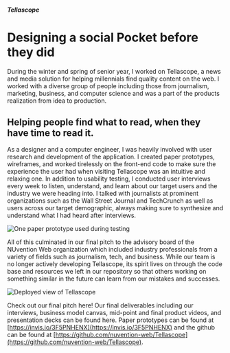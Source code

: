 ##### Tellascope
# Designing a social Pocket before they did
During the winter and spring of senior year, I worked on Tellascope, a news and media solution for helping millennials find quality content on the web. I worked with a diverse group of people including those from journalism, marketing, business, and computer science and was a part of the products realization from idea to production.

## Helping people find what to read, when they have time to read it.
As a designer and a computer engineer, I was heavily involved with user research and development of the application. I created paper prototypes, wireframes, and worked tirelessly on the front-end code to make sure the experience the user had when visiting Tellascope was an intuitive and relaxing one. In addition to usability testing, I conducted user interviews every week to listen, understand, and learn about our target users and the industry we were heading into. I talked with journalists at prominent organizations such as the Wall Street Journal and TechCrunch as well as users across our target demographic, always making sure to synthesize and understand what I had heard after interviews.

![One paper prototype used during testing](https://firebasestorage.googleapis.com/v0/b/brianlichliter-2018.appspot.com/o/Tellascope%2Ftellascope-2.jpeg?alt=media&token=48af6eb6-4558-47bd-850c-6465efea0160)

All of this culminated in our final pitch to the advisory board of the NUvention Web organization which included industry professionals from a variety of fields such as journalism, tech, and business. While our team is no longer actively developing Tellascope, its spirit lives on through the code base and resources we left in our repository so that others working on something similar in the future can learn from our mistakes and successes.

![Deployed view of Tellascope](https://firebasestorage.googleapis.com/v0/b/brianlichliter-2018.appspot.com/o/Tellascope%2FTellascope-4.png?alt=media&token=8c9b7817-f945-4712-a871-9569ff54e1e1npm)

Check out our final pitch here! Our final deliverables including our interviews, business model canvas, mid-point and final product videos, and presentation decks can be found here. Paper prototypes can be found at [https://invis.io/3F5PNHENX](https://invis.io/3F5PNHENX) and the github can be found at [https://github.com/nuvention-web/Tellascope](https://github.com/nuvention-web/Tellascope).